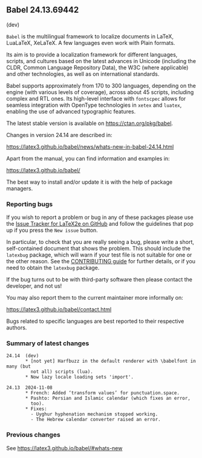 ## Babel 24.13.69442

(dev)

`Babel` is the multilingual framework to localize documents in LaTeX,
LuaLaTeX, XeLaTeX. A few languages even work with Plain formats.

Its aim is to provide a localization framework for different languages,
scripts, and cultures based on the latest advances in Unicode
(including the CLDR, Common Language Repository Data), the W3C (where
applicable) and other technologies, as well as on international
standards.

Babel supports approximately from 170 to 300 languages, depending on
the engine (with various levels of coverage), across about 45 scripts,
including complex and RTL ones. Its high-level interface with
`fontscpec` allows for seamless integration with OpenType technologies
in `xetex` and `luatex`, enabling the use of advanced typographic
features.

The latest stable version is available on <https://ctan.org/pkg/babel>.

Changes in version 24.14 are described in:

https://latex3.github.io/babel/news/whats-new-in-babel-24.14.html

Apart from the manual, you can find information and examples in:

https://latex3.github.io/babel/

The best way to install and/or update it is with the help of package
managers.

### Reporting bugs

If you wish to report a problem or bug in any of these packages please
use the
[Issue Tracker for LaTeX2e on GitHub](https://github.com/latex3/babel/issues)
and follow the guidelines that pop up if you press the `New issue`
button.

In particular, to check that you are really seeing a bug, please write
a short, self-contained document that shows the problem. This should
include the `latexbug` package, which will warn if your test file is
not suitable for one or the other reason. See the
[CONTRIBUTING guide](https://github.com/latex3/latex2e/blob/master/CONTRIBUTING.md)
for further details, or if you need to obtain the `latexbug` package.

If the bug turns out to be with third-party software then please
contact the developer, and not us!

You may also report them to the current maintainer more informally on:

   https://latex3.github.io/babel/contact.html

Bugs related to specific languages are best reported to their
respective authors.

### Summary of latest changes
```
24.14  (dev)
       * [not yet] Harfbuzz in the default renderer with \babelfont in many (but
         not all) scripts (lua).
       * Now lazy locale loading sets 'import'.
       
24.13  2024-11-08
       * French: Added ‘transform values’ for punctuation.space.
       * Pashto: Persian and Islamic calendar (which fixes an error,
         too).
       * Fixes:
         - Uyghur hyphenation mechanism stopped working.
         - The Hebrew calendar converter raised an error.
```

### Previous changes

See https://latex3.github.io/babel/#whats-new
